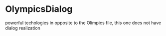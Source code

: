 OlympicsDialog
==============

powerful techologies
in opposite to the Olimpics file, this one does not have dialog realization
